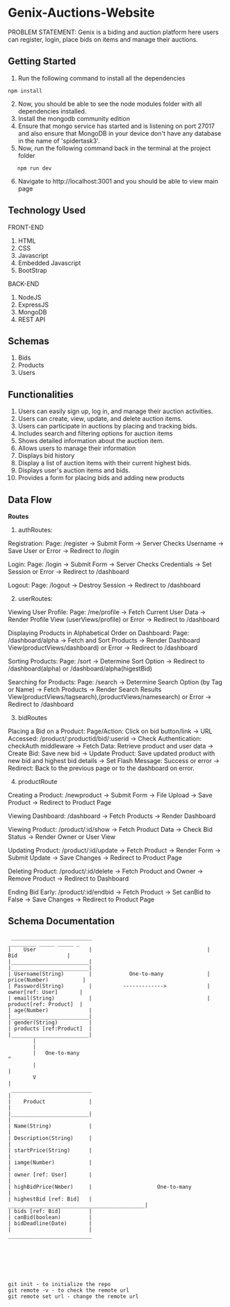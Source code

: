 # Genix-Auctions-Website

PROBLEM STATEMENT: 
Genix is a biding and auction platform here users can register, login, place bids on items and manage their auctions.

## Getting Started

1. Run the following command to install all the dependencies
```
npm install
```
2. Now, you should be able to see the node modules folder with all dependencies installed.
3. Install the mongodb community edition 
4. Ensure that mongo service has started and is listening on port 27017 and also ensure that MongoDB in your device don't have any database in the name of 'spidertask3'.
5. Now, run the following command back in the terminal at the project folder
```
   npm run dev
```
6. Navigate to http://localhost:3001 and you should be able to view main page


## Technology Used

FRONT-END
1. HTML
2. CSS
3. Javascript
4. Embedded Javascript
5. BootStrap

BACK-END
1. NodeJS
2. ExpressJS
3. MongoDB
4. REST API


## Schemas
1. Bids
2. Products 
3. Users


## Functionalities
1. Users can easily sign up, log in, and manage their auction activities.
2. Users can create, view, update, and delete auction items.
3. Users can participate in auctions by placing and tracking bids.
4. Includes search and filtering options for auction items 
5. Shows detailed information about the auction item.
6. Allows users to manage their information
7. Displays bid history
8. Display a list of auction items with their current highest bids.
9. Displays user's auction items and bids.
10. Provides a form for placing bids and adding new products



## Data Flow
   **Routes**

1. authRoutes:

Registration:
Page: /register → Submit Form → Server Checks Username → Save User or Error → Redirect to /login

Login:
Page: /login → Submit Form → Server Checks Credentials → Set Session or Error → Redirect to /dashboard

Logout:
Page: /logout → Destroy Session → Redirect to /dashboard


2. userRoutes:

Viewing User Profile:
Page: /me/profile → Fetch Current User Data → Render Profile View (userViews/profile) or Error → Redirect to /dashboard

Displaying Products in Alphabetical Order on Dashboard:
Page: /dashboard/alpha → Fetch and Sort Products → Render Dashboard View(productViews/dashboard) or Error → Redirect to /dashboard

Sorting Products:
Page: /sort → Determine Sort Option → Redirect to /dashboard(alpha) or /dashboard/alpha(higestBid)

Searching for Products:
Page: /search → Determine Search Option (by Tag or Name) → Fetch Products → Render Search Results View(productViews/tagsearch),(productViews/namesearch) or Error → Redirect to /dashboard


3. bidRoutes

Placing a Bid on a Product:
Page/Action: Click on bid button/link → URL Accessed: /product/:productid/bid/:userid → Check Authentication: checkAuth middleware → Fetch Data: Retrieve product and user data → Create Bid: Save new bid → Update Product: Save updated product with new bid and highest bid details → Set Flash Message: Success or error → Redirect: Back to the previous page or to the dashboard on error.


4. productRoute

Creating a Product: 
/newproduct → Submit Form → File Upload → Save Product → Redirect to Product Page

Viewing Dashboard: 
/dashboard → Fetch Products → Render Dashboard

Viewing Product: 
/product/:id/show → Fetch Product Data → Check Bid Status → Render Owner or User View

Updating Product: 
/product/:id/update → Fetch Product → Render Form → Submit Update → Save Changes → Redirect to Product Page

Deleting Product: 
/product/:id/delete → Fetch Product and Owner → Remove Product → Redirect to Dashboard

Ending Bid Early: 
/product/:id/endbid → Fetch Product → Set canBid to False → Save Changes → Redirect to Product Page


## Schema Documentation


     __________________________                                      _________ _____ _____ _                  
    |    User                 |                                     |      Bid                |
    |_________________________|                                     |_________________________|
    | Username(String)        |            One-to-many              | price(Number)           |
    | Password(String)        |          ------------->             |  owner[ref: User]       |
    | email(String)           |                                     |  product[ref: Product]  |
    | age(Number)             |                                     |_________________________|
    | gender(String)          |
    | products [ref:Product]  |                            
    |_________________________|
            |   
            |
            |   One-to-many                                                      ^ 
            |                                                                    |   
            V                                                                    |   
     __________________________                                                  |  
    |    Product              |                                                  |
    |_________________________|                                                  |
    | Name(String)            |                                                  |
    | Description(String)     |                                                  |
    | startPrice(String)      |                                                  |     
    | iamge(Number)           |                                                  |
    | owner [ref: User]       |                                                  |
    | highBidPrice(Nmber)     |                     One-to-many                  |
    | highestBid [ref: Bid]   |      ____________________________________________|
    | bids [ref: Bid]         |
    | canBid(boolean)         |
    | bidDeadline(Date)       |
    |                         |
    ___________________________







    git init - to initialize the repo
    git remote -v - to check the remote url 
    git remote set url - change the remote url 